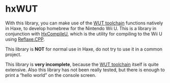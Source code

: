 # hxWUT
With this library, you can make use of the [WUT toolchain](https://github.com/devkitPro/wut) functions natively in Haxe, to develop homebrew for the Nintendo Wii U. This is a library in conjunction with [HxCompileU](https://github.com/Slushi-Github/hxCompileU), which is the utility for compiling to the Wii U using [Reflaxe.CPP](https://github.com/SomeRanDev/reflaxe.CPP).


This library is **NOT** for normal use in Haxe, do not try to use it in a common project.

This library is __very incomplete__, because the [WUT toolchain](https://github.com/devkitPro/wut) itself is quite extensive. Also this library has not been really tested, but there is enough to print a “hello world” on the console screen.